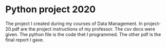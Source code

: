 # Python project 2020
The project I created during my courses of Data Management.
In project-20.pdf are the project instructions of my professor.
The csv docs were given.
The python file is the code thet I programmed.
The other pdf is the final report I gave.
